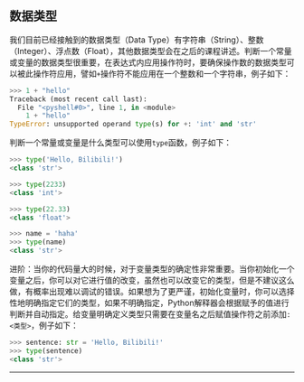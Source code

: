 ## 数据类型

我们目前已经接触到的数据类型（Data Type）有字符串（String）、整数（Integer）、浮点数（Float），其他数据类型会在之后的课程讲述。判断一个常量或变量的数据类型很重要，在表达式内应用操作符时，要确保操作数的数据类型可以被此操作符应用，譬如`+`操作符不能应用在一个整数和一个字符串，例子如下：

```python
>>> 1 + "hello"
Traceback (most recent call last):
  File "<pyshell#0>", line 1, in <module>
    1 + "hello"
TypeError: unsupported operand type(s) for +: 'int' and 'str'
```

判断一个常量或变量是什么类型可以使用`type`函数，例子如下：

```python
>>> type('Hello, Bilibili!')
<class 'str'>
```
```python
>>> type(2233)
<class 'int'>
```
```python
>>> type(22.33)
<class 'float'>
```
```python
>>> name = 'haha'
>>> type(name)
<class 'str'>
```

进阶：当你的代码量大的时候，对于变量类型的确定性非常重要。当你初始化一个变量之后，你可以对它进行值的改变，虽然也可以改变它的类型，但是不建议这么做，有概率出现难以调试的错误。如果想为了更严谨，初始化变量时，你可以选择性地明确指定它们的类型，如果不明确指定，Python解释器会根据赋予的值进行判断并自动指定。给变量明确定义类型只需要在变量名之后赋值操作符之前添加`: <类型>`，例子如下：

```python
>>> sentence: str = 'Hello, Bilibili!'
>>> type(sentence)
<class 'str'>
```

---